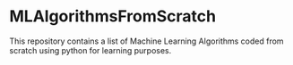# MLAlgorithmsFromScratch
This repository contains a list of Machine Learning Algorithms coded from scratch using python for learning purposes.

